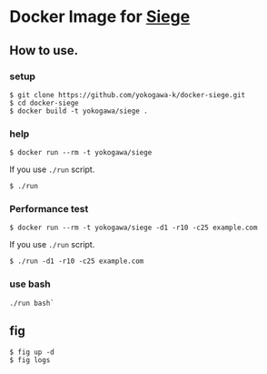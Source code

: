 Docker Image for [Siege](http://www.joedog.org/siege-home/)
====

How to use.
----

### setup

```console
$ git clone https://github.com/yokogawa-k/docker-siege.git
$ cd docker-siege
$ docker build -t yokogawa/siege .
```

### help

```console
$ docker run --rm -t yokogawa/siege
```

If you use `./run` script.

```console
$ ./run
```

### Performance test

```console
$ docker run --rm -t yokogawa/siege -d1 -r10 -c25 example.com
```

If you use `./run` script.

```console
$ ./run -d1 -r10 -c25 example.com
```

### use bash

```console
./run bash`
```

fig
----

```console
$ fig up -d
$ fig logs
```

